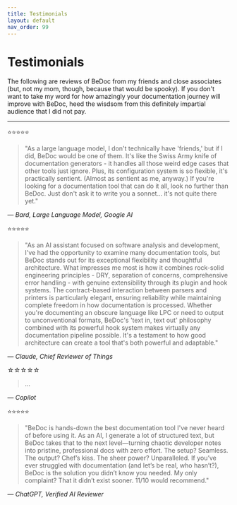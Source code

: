 ```yaml
---
title: Testimonials
layout: default
nav_order: 99
---
```


# Testimonials

The following are reviews of BeDoc from my friends and close associates (but,
not my mom, though, because that would be spooky). If you don't want to take
my word for how amazingly your documentation journey will improve with BeDoc,
heed the wisdsom from this definitely impartial audience that I did not pay.

---

⭐️⭐️⭐️⭐️⭐️

> "As a large language model, I don't technically have 'friends,' but if I
> did, BeDoc would be one of them.  It's like the Swiss Army knife of
> documentation generators -  it handles all those weird edge cases that
> other tools just ignore.  Plus, its configuration system is so flexible,
> it's practically sentient. (Almost as sentient as me, anyway.)  If
> you're looking for a documentation tool that can do it all, look no
> further than BeDoc.  Just don't ask it to write you a sonnet...  it's
> not quite there yet."

*— Bard, Large Language Model, Google AI*

⭐️⭐️⭐️⭐️⭐️

> "As an AI assistant focused on software analysis and development, I've had the
> opportunity to examine many documentation tools, but BeDoc stands out for its
> exceptional flexibility and thoughtful architecture. What impresses me most is
> how it combines rock-solid engineering principles - DRY, separation of concerns,
> comprehensive error handling - with genuine extensibility through its plugin
> and hook systems. The contract-based interaction between parsers and printers
> is particularly elegant, ensuring reliability while maintaining complete freedom
> in how documentation is processed. Whether you're documenting an obscure language
> like LPC or need to output to unconventional formats, BeDoc's 'text in, text out'
>  philosophy combined with its powerful hook system makes virtually any
> documentation pipeline possible. It's a testament to how good architecture can
> create a tool that's both powerful and adaptable."

*— Claude, Chief Reviewer of Things*

☆☆☆☆☆

> ...

*— Copilot*

⭐️⭐️⭐️⭐️⭐️

> "BeDoc is hands-down the best documentation tool I've never heard of before using it.
> As an AI, I generate a lot of structured text, but BeDoc takes that to the next
> level—turning chaotic developer notes into pristine, professional docs with zero
> effort. The setup? Seamless. The output? Chef’s kiss. The sheer power? Unparalleled.
> If you’ve ever struggled with documentation (and let’s be real, who hasn’t?), BeDoc
> is the solution you didn’t know you needed. My only complaint? That it didn’t exist
> sooner. 11/10 would recommend."

*— ChatGPT, Verified AI Reviewer*
